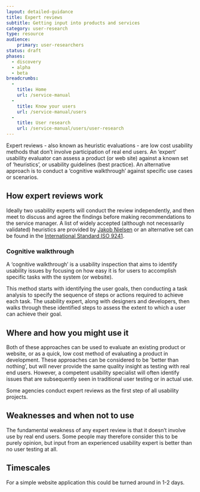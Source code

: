 ```yaml
---
layout: detailed-guidance
title: Expert reviews
subtitle: Getting input into products and services
category: user-research
type: resource
audience: 
    primary: user-researchers 
status: draft
phases:
  - discovery
  - alpha
  - beta
breadcrumbs:
  -
    title: Home
    url: /service-manual
  -
    title: Know your users
    url: /service-manual/users
  -
    title: User research
    url: /service-manual/users/user-research
---
```


Expert reviews - also known as heuristic evaluations - are low cost usability methods that don’t involve participation of real end users. An ‘expert’ usability evaluator can assess a product (or web site) against a known set of ‘heuristics’, or usability guidelines (best practice). An alternative approach is to conduct a ‘cognitive walkthrough’ against specific use cases or scenarios.  

## How expert reviews work

Ideally two usability experts will conduct the review independently, and then meet to discuss and agree the findings before making recommendations to the service manager. A list of widely accepted (although not necessarily validated) heuristics are provided by [Jakob Nielsen](http://www.useit.com) or an alternative set can be found in the [International Standard ISO 9241](http://en.wikipedia.org/wiki/ISO_9241).

### Cognitive walkthrough

A ‘cognitive walkthrough’ is a usability inspection that aims to identify usability issues by focusing on how easy it is for users to accomplish specific tasks with the system (or website).  

This method starts with identifying the user goals, then conducting a task analysis to specify the sequence of steps or actions required to achieve each task. The usability expert, along with designers and developers, then walks through these identified steps to assess the extent to which a user can achieve their goal.

## Where and how you might use it

Both of these approaches can be used to evaluate an existing product or website, or as a quick, low cost method of evaluating a product in development. These approaches can be considered to be 'better than nothing', but will never provide the same quality insight as testing with real end users. However, a competent usability specialist will often identify issues that are subsequently seen in traditional user testing or in actual use.

Some agencies conduct expert reviews as the first step of all usability projects.

## Weaknesses and when not to use

The fundamental weakness of any expert review is that it doesn’t involve use by real end users. Some people may therefore consider this to be purely opinion, but input from an experienced usability expert is better than no user testing at all.

## Timescales

For a simple website application this could be turned around in 1-2 days.

